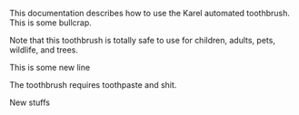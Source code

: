 This documentation describes how to use the Karel automated toothbrush. This is some bullcrap.

Note that this toothbrush is totally safe to use for children, adults, pets, wildlife, and trees.

This is some new line

The toothbrush requires toothpaste and shit.

New stuffs

